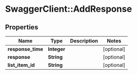 # SwaggerClient::AddResponse

## Properties
Name | Type | Description | Notes
------------ | ------------- | ------------- | -------------
**response_time** | **Integer** |  | [optional] 
**response** | **String** |  | [optional] 
**list_item_id** | **String** |  | [optional] 


